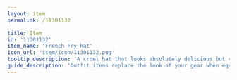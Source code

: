```yaml
---
layout: item
permalink: /11301132

title: Item
id: '11301132'
item_name: 'French Fry Hat'
icon_url: 'item/icon/11301132.png'
tooltip_description: 'A cruel hat that looks absolutely delicious but cannot actually be eaten. Oh, fickle fate!'
guide_description: 'Outfit items replace the look of your gear when equipped.'
---
```

